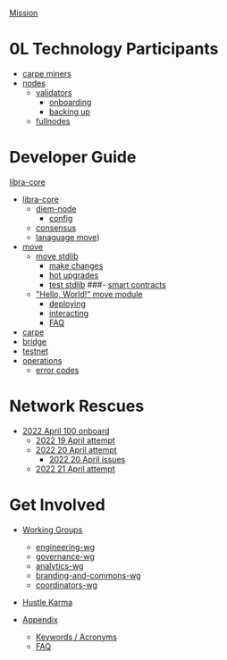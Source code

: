 [Mission](./README.md)

# 0L Technology Participants 

- [carpe miners](./tech_participants/carpe_miners.md)
- [nodes]()
  - [validators](./tech_participants/validators.md)
    - [onboarding](./tech_participants/validator_onboarding.md)
    - [backing up](./tech_participants/validator_backup.md)
  - [fullnodes](./tech_participants/fullnodes.md)

# Developer Guide
[libra-core](./developer_guide/libra_core.md)
- [libra-core](./developer_guide/libra_core/README.md)
  - [diem-node](./developer_guide/libra_core/diem-node.md)
    - [config](./developer_guide/libra_core/diem-node_config.md)
  - [consensus](./developer_guide/libra_core/consensus.md)
  - [lanaguage move](./developer_guide/libra_core/language.md))
- [move](./developer_guide/move/README.md)
  - [move stdlib](./developer_guide/move/move_stdlib.md)
    - [make changes](./developer_guide/move/move_stdlib_makechanges.md)
    - [hot upgrades](./developer_guide/move/move_stdlib_hotupgrades.md)
    - [test stdlib](./developer_guide/move/move_stdlib_test.md)
  ###- [smart contracts](./developer_guide/move/move_smartcontracts.md)
  - ["Hello, World!" move module](./developer_guide/move/hello_world_move_mod.md)
    - [deploying](./developer_guide/move/deploy_smartcontract.md)
    - [interacting](./developer_guide/move/interact_with_smartcontract.md)
    - [FAQ](./developer_guide/move/FAQ.md)
- [carpe](./developer_guide/carpe/README.md)
- [bridge](./developer_guide/bridge/README.md)
- [testnet](./developer_guide/testnet/README.md)
- [operations](./developer_guide/ops/README.md)
  - [error codes](./developer_guide/ops/error_codes.md)
  
# Network Rescues
  - [2022 April 100 onboard](./network_rescue/2022_april.md)
    - [2022 19 April attempt](./network_rescue/2022_19_april_attempt.md)
    - [2022 20 April attempt](./network_rescue/2022_20_april_attempt.md)
      - [2022 20 April issues](./network_rescue/2022_20_april_attempt_issues.md)
    - [2022 21 April attempt](./network_rescue/2022_21_april_attempt.md) 

# Get Involved 
- [Working Groups](./wg/README.md)
  - [engineering-wg](./wg/eng_wg.md)
  - [governance-wg](./wg/gov_wg.md)
  - [analytics-wg](./wg/analytics_wg.md)
  - [branding-and-commons-wg](./wg/brand_and_commons_wg.md)
  - [coordinators-wg](./wg/coordinators_wg.md)
- [Hustle Karma](./wg/README.md)

- [Appendix]()
  - [Keywords / Acronyms](keyword_acronyms.md)
  - [FAQ](FAQ.md)